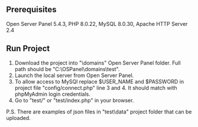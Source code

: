 ## Prerequisites

Open Server Panel 5.4.3, PHP 8.0.22, MySQL 8.0.30, Apache HTTP Server 2.4

## Run Project

1. Download the project into "\domains" Open Server Panel folder. Full path should be "C:\OSPanel\domains\test".
2. Launch the local server from Open Server Panel. 
3. To allow access to MySQl replace $USER_NAME and $PASSWORD in project file "config/connect.php" line 3 and 4. It should match with phpMyAdmin login credentials.   
4. Go to "test/" or "test/index.php" in your browser.

P.S. There are examples of json files in "test\data" project folder that can be uploaded.